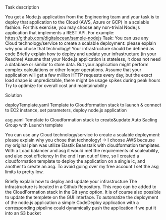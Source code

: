Task description

You get a Node.js application from the Engineering team and your task is to deploy that application to the Cloud (AWS, Azure or GCP) in a
scalable fashion.
For this exercise, you may choose any non-trivial Node.js application that implements a REST API.
For example: https://github.com/digitalocean/sample-nodejs
Task:
You can use any Cloud technology/service to create a scalable deployment: please explain why you chose that technology!
Your infrastructure should be defined as code
Briefly explain how to deploy and update your infrastructure (in your Readme)
Assume that your Node.js application is stateless, it does not need a database or similar to store data. But your application might
perform complex calculations or other longer operations.
Assume that your application will get a few million HTTP requests every day, but the exact load shape is unpredictable, there might be
usage spikes during peak hours
Try to optimize for overall cost and maintainability


Solution

deployTemplate.yaml 
Template to Cloudformation stack to launch & connect to EC2 instance, set parameters, deploy node.js application 

asg.yaml
Template to Cloudformation stack to create&update Auto Sacling Group with Launch template 

You can use any Cloud technology/service to create a scalable deployment: please explain why you chose that technology!
  -> I choose AWS because my original plan was utilize Elastik Beanstalk with cloudformation templates. With a Load balancer and asg it would met the requirements of scaleability, and also cost efficiency 
  In the end I ran out of time, so I created a cloudformation template to deploy the application on a single ic, and another to create an asg. 
  To avoid going over my free account I set the asg limits to pretty low. 

Briefly explain how to deploy and update your infrastructure
  The infrastructure is located in a Github Repository. This repo can be added to the CloudFormation stack in the Git sync option. It is of course also possible to update the templete on the GUI interface. 
  To automatize the deployment of the node.js application a simple CodeDeploy application with a corresponding pipeline could dynamically push the application if we put it into an S3 bucket 
  
